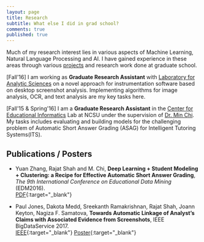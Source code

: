 ```yaml
---
layout: page
title: Research
subtitle: What else I did in grad school?
comments: true
published: true
---
```

Much of my research interest lies in various aspects of Machine Learning, Natural Language Processing and AI. I have gained experience in these areas through various [projects](http://shahrajat.com/projects/) and research work done at graduate school.

[Fall'16] I am working as __Graduate Research Assistant__ with [Laboratory for Analytic Sciences](https://ncsu-las.org/) on a novel approach for instrumentation software based on desktop screenshot analysis. Implementing algorithms for image analysis, OCR, and text analysis are my key tasks here.

[Fall'15 & Spring'16] I am  a **Graduate Research Assistant** in the [Center for Educational Informatics](https://www.cei.ncsu.edu/) Lab at NCSU under the supervision of [Dr. Min Chi](https://www.csc.ncsu.edu/people/mchi). My tasks includes evaluating and building models for the challenging problem of Automatic Short Answer Grading (ASAG) for Intelligent Tutoring Systems(ITS). 

## Publications / Posters

- Yuan Zhang, Rajat Shah and M. Chi, **Deep Learning + Student Modeling + Clustering: a Recipe for Effective Automatic Short Answer Grading**, _The 9th International Conference on Educational Data Mining_ (EDM2016). <br/>
[PDF](http://www.educationaldatamining.org/EDM2016/proceedings/paper_61.pdf){:target="_blank"}

- Paul Jones, Dakota Medd, Sreekanth Ramakrishnan, Rajat Shah, Joann Keyton, Nagiza F. Samatova, **Towards Automatic Linkage of Analyst’s Claims with Associated Evidence from Screenshots**, IEEE BigDataService 2017. <br/>
[IEEE](http://ieeexplore.ieee.org/document/7944916/){:target="_blank"}
[Poster](https://ncsu-las.org/wp-content/uploads/2017/01/do6-symposium-poster-towards-automatic-linkage-of-analysts-claims-with-associated-evidence-from-screenshots-12-05-16.pdf){:target="_blank"}

